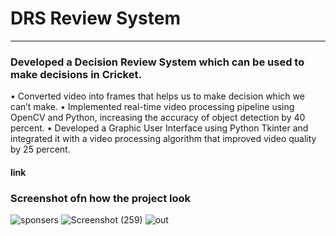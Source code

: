 #  DRS Review System
<hr />

### Developed a Decision Review System which can be used to make decisions in Cricket.
• Converted video into frames that helps us to make decision which we can’t make.
• Implemented real-time video processing pipeline using OpenCV and Python, increasing the accuracy of object
detection by 40 percent.
• Developed a Graphic User Interface using Python Tkinter and integrated it with a video processing algorithm
that improved video quality by 25 percent.
#### link

### Screenshot ofn how the project look
![sponsers](https://user-images.githubusercontent.com/109866847/228556448-10ce7d09-cd12-4297-b3a2-36c1e129673c.jpg)
![Screenshot (259)](https://user-images.githubusercontent.com/109866847/228558329-96e4ca33-f4ec-4e88-9bec-8ad7506ef10e.png)
![out](https://user-images.githubusercontent.com/109866847/228556582-c9a99836-28ef-4873-8cbc-691c52daf831.jpg)
